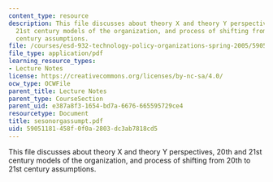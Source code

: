 ```yaml
---
content_type: resource
description: This file discusses about theory X and theory Y perspectives, 20th and
  21st century models of the organization, and process of shifting from 20th to 21st
  century assumptions.
file: /courses/esd-932-technology-policy-organizations-spring-2005/59051181458f0f0a2803dc3ab7818cd5_sesonorgassumpt.pdf
file_type: application/pdf
learning_resource_types:
- Lecture Notes
license: https://creativecommons.org/licenses/by-nc-sa/4.0/
ocw_type: OCWFile
parent_title: Lecture Notes
parent_type: CourseSection
parent_uid: e387a8f3-1654-bd7a-6676-665595729ce4
resourcetype: Document
title: sesonorgassumpt.pdf
uid: 59051181-458f-0f0a-2803-dc3ab7818cd5
---
```

This file discusses about theory X and theory Y perspectives, 20th and 21st century models of the organization, and process of shifting from 20th to 21st century assumptions.